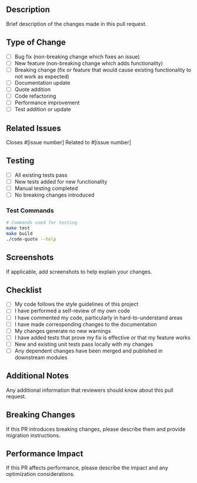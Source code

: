## Description

Brief description of the changes made in this pull request.

## Type of Change

- [ ] Bug fix (non-breaking change which fixes an issue)
- [ ] New feature (non-breaking change which adds functionality)
- [ ] Breaking change (fix or feature that would cause existing functionality to not work as expected)
- [ ] Documentation update
- [ ] Quote addition
- [ ] Code refactoring
- [ ] Performance improvement
- [ ] Test addition or update

## Related Issues

Closes #[issue number]
Related to #[issue number]

## Testing

- [ ] All existing tests pass
- [ ] New tests added for new functionality
- [ ] Manual testing completed
- [ ] No breaking changes introduced

### Test Commands

```bash
# Commands used for testing
make test
make build
./code-quote --help
```

## Screenshots

If applicable, add screenshots to help explain your changes.

## Checklist

- [ ] My code follows the style guidelines of this project
- [ ] I have performed a self-review of my own code
- [ ] I have commented my code, particularly in hard-to-understand areas
- [ ] I have made corresponding changes to the documentation
- [ ] My changes generate no new warnings
- [ ] I have added tests that prove my fix is effective or that my feature works
- [ ] New and existing unit tests pass locally with my changes
- [ ] Any dependent changes have been merged and published in downstream modules

## Additional Notes

Any additional information that reviewers should know about this pull request.

## Breaking Changes

If this PR introduces breaking changes, please describe them and provide migration instructions.

## Performance Impact

If this PR affects performance, please describe the impact and any optimization considerations. 